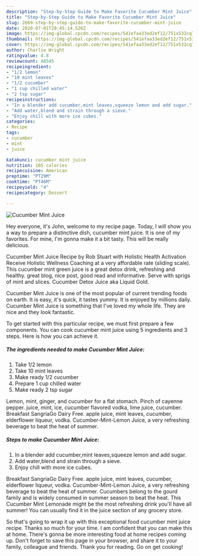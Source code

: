 ```yaml
---
description: "Step-by-Step Guide to Make Favorite Cucumber Mint Juice"
title: "Step-by-Step Guide to Make Favorite Cucumber Mint Juice"
slug: 2669-step-by-step-guide-to-make-favorite-cucumber-mint-juice
date: 2020-07-01T20:45:14.526Z
image: https://img-global.cpcdn.com/recipes/541efaa33ed2ef12/751x532cq70/cucumber-mint-juice-recipe-main-photo.jpg
thumbnail: https://img-global.cpcdn.com/recipes/541efaa33ed2ef12/751x532cq70/cucumber-mint-juice-recipe-main-photo.jpg
cover: https://img-global.cpcdn.com/recipes/541efaa33ed2ef12/751x532cq70/cucumber-mint-juice-recipe-main-photo.jpg
author: Charlie Wright
ratingvalue: 4.8
reviewcount: 48545
recipeingredient:
- "1/2 lemon"
- "10 mint leaves"
- "1/2 cucumber"
- "1 cup chilled water"
- "2 tsp sugar"
recipeinstructions:
- "In a blender add cucumber,mint leaves,squeeze lemon and add sugar."
- "Add water,blend and strain through a sieve."
- "Enjoy chill with more ice cubes."
categories:
- Recipe
tags:
- cucumber
- mint
- juice

katakunci: cucumber mint juice 
nutrition: 165 calories
recipecuisine: American
preptime: "PT29M"
cooktime: "PT46M"
recipeyield: "4"
recipecategory: Dessert

---
```



![Cucumber Mint Juice](https://img-global.cpcdn.com/recipes/541efaa33ed2ef12/751x532cq70/cucumber-mint-juice-recipe-main-photo.jpg)

Hey everyone, it's John, welcome to my recipe page. Today, I will show you a way to prepare a distinctive dish, cucumber mint juice. It is one of my favorites. For mine, I'm gonna make it a bit tasty. This will be really delicious.

Cucumber Mint Juice Recipe by Rob Stuart with Holistic Health Activation Receive Holistic Wellness Coaching at a very affordable rate (sliding scale). This cucumber mint green juice is a great detox drink, refreshing and healthy. great blog, nice post, good read and informative. Serve with sprigs of mint and slices. Cucumber Detox Juice aka Liquid Gold.

Cucumber Mint Juice is one of the most popular of current trending foods on earth. It is easy, it's quick, it tastes yummy. It is enjoyed by millions daily. Cucumber Mint Juice is something that I've loved my whole life. They are nice and they look fantastic.


To get started with this particular recipe, we must first prepare a few components. You can cook cucumber mint juice using 5 ingredients and 3 steps. Here is how you can achieve it.

<!--inarticleads1-->

##### The ingredients needed to make Cucumber Mint Juice:

1. Take 1/2 lemon
1. Take 10 mint leaves
1. Make ready 1/2 cucumber
1. Prepare 1 cup chilled water
1. Make ready 2 tsp sugar


Lemon, mint, ginger, and cucumber for a flat stomach. Pinch of cayenne pepper. juice, mint, ice, cucumber flavored vodka, lime juice, cucumber. Breakfast SangriaGo Dairy Free. apple juice, mint leaves, cucumber, elderflower liqueur, vodka. Cucumber-Mint-Lemon Juice, a very refreshing beverage to beat the heat of summer. 

<!--inarticleads2-->

##### Steps to make Cucumber Mint Juice:

1. In a blender add cucumber,mint leaves,squeeze lemon and add sugar.
1. Add water,blend and strain through a sieve.
1. Enjoy chill with more ice cubes.


Breakfast SangriaGo Dairy Free. apple juice, mint leaves, cucumber, elderflower liqueur, vodka. Cucumber-Mint-Lemon Juice, a very refreshing beverage to beat the heat of summer. Cucumbers belong to the gourd family and is widely consumed in summer season to beat the heat. This Cucumber Mint Lemonade might be the most refreshing drink you&#39;ll have all summer! You can usually find it in the juice section of any grocery store. 

So that's going to wrap it up with this exceptional food cucumber mint juice recipe. Thanks so much for your time. I am confident that you can make this at home. There's gonna be more interesting food at home recipes coming up. Don't forget to save this page in your browser, and share it to your family, colleague and friends. Thank you for reading. Go on get cooking!
